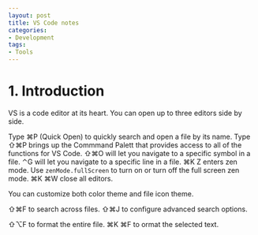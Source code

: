 ```yaml
---
layout: post
title: VS Code notes
categories:
- Development
tags:
- Tools
---
```


# 1. Introduction
VS is a code editor at its heart. You can open up to three editors side by side. 

Type ⌘P (Quick Open) to quickly search and open a file by its name.
Type ⇧⌘P brings up the Commmand Palett that provides access to all of the functions for VS Code. 
⇧⌘O will let you navigate to a specific symbol in a file.
⌃G will let you navigate to a specific line in a file. 
⌘K Z enters zen mode. Use `zenMode.fullScreen` to turn on or turn off the full screen zen mode.
⌘K ⌘W close all editors.

You can customize both color theme and file icon theme. 

⇧⌘F to search across files. 
⇧⌘J to configure advanced search options. 

⇧⌥F to format the entire file. 
⌘K ⌘F to ormat the selected text.

  